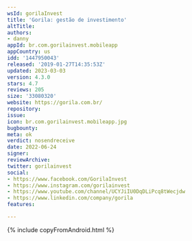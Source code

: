 ```yaml
---
wsId: gorilaInvest
title: 'Gorila: gestão de investimento'
altTitle: 
authors:
- danny
appId: br.com.gorilainvest.mobileapp
appCountry: us
idd: '1447950043'
released: '2019-01-27T14:35:53Z'
updated: 2023-03-03
version: 4.3.0
stars: 4.7
reviews: 205
size: '33080320'
website: https://gorila.com.br/
repository: 
issue: 
icon: br.com.gorilainvest.mobileapp.jpg
bugbounty: 
meta: ok
verdict: nosendreceive
date: 2022-06-24
signer: 
reviewArchive: 
twitter: gorilainvest
social:
- https://www.facebook.com/GorilaInvest
- https://www.instagram.com/gorilainvest
- https://www.youtube.com/channel/UCYJiIU0DqDLiPcq8tWecjdw
- https://www.linkedin.com/company/gorila
features: 

---
```


{% include copyFromAndroid.html %}
